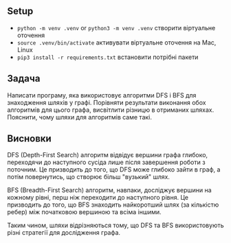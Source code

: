 ## Setup

- `python -m venv .venv` or `python3 -m venv .venv` створити віртуальне оточення
- `source .venv/bin/activate` активувати віртуальне оточення на Mac, Linux
- `pip3 install -r requirements.txt` встановити потрібні пакети

## Задача

Написати програму, яка використовує алгоритми DFS і BFS для знаходження шляхів у графі. Порівняти результати виконання обох алгоритмів для цього графа, висвітлити різницю в отриманих шляхах. Пояснити, чому шляхи для алгоритмів саме такі.

## Висновки

DFS (Depth-First Search) алгоритм відвідує вершини графа глибоко, переходячи до наступного сусіда лише після завершення роботи з поточним. 
Це призводить до того, що DFS може глибоко зайти в граф, а потім повернутись, що створює більш "вузький" шлях.

BFS (Breadth-First Search) алгоритм, навпаки, досліджує вершини на кожному рівні, перш ніж переходити до наступного рівня. Це призводить до того, що BFS знаходить найкоротший шлях (за кількістю ребер) між початковою вершиною та всіма іншими.

Таким чином, шляхи відрізняються тому, що DFS та BFS використовують різні стратегії для дослідження графа.
